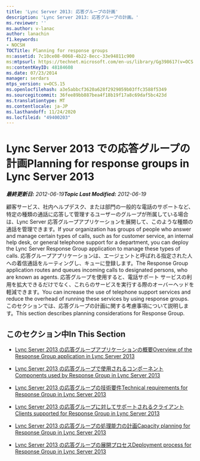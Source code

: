 ```yaml
---
title: 'Lync Server 2013: 応答グループの計画'
description: 'Lync Server 2013: 応答グループの計画。'
ms.reviewer: ''
ms.author: v-lanac
author: lanachin
f1.keywords:
- NOCSH
TOCTitle: Planning for response groups
ms:assetid: 7c10ce08-0068-4b22-8ecc-33e94811c900
ms:mtpsurl: https://technet.microsoft.com/en-us/library/Gg398617(v=OCS.15)
ms:contentKeyID: 48184608
ms.date: 07/23/2014
manager: serdars
mtps_version: v=OCS.15
ms.openlocfilehash: a3e5abbcf3620a628f2929059b03ffc3588f5349
ms.sourcegitcommit: 36fee89bb887bea4f18b19f17a8c69daf5bc423d
ms.translationtype: MT
ms.contentlocale: ja-JP
ms.lasthandoff: 11/24/2020
ms.locfileid: "49400203"
---
```

# <a name="planning-for-response-groups-in-lync-server-2013"></a><span data-ttu-id="83ad2-103">Lync Server 2013 での応答グループの計画</span><span class="sxs-lookup"><span data-stu-id="83ad2-103">Planning for response groups in Lync Server 2013</span></span>

<div data-xmlns="http://www.w3.org/1999/xhtml">

<div class="topic" data-xmlns="http://www.w3.org/1999/xhtml" data-msxsl="urn:schemas-microsoft-com:xslt" data-cs="https://msdn.microsoft.com/">

<div data-asp="https://msdn2.microsoft.com/asp">



</div>

<div id="mainSection">

<div id="mainBody"><span data-ttu-id="83ad2-104">

<span> </span></span><span class="sxs-lookup"><span data-stu-id="83ad2-104">

<span> </span></span></span>

<span data-ttu-id="83ad2-105">_**最終更新日:** 2012-06-19_</span><span class="sxs-lookup"><span data-stu-id="83ad2-105">_**Topic Last Modified:** 2012-06-19_</span></span>

<span data-ttu-id="83ad2-106">顧客サービス、社内ヘルプデスク、または部門の一般的な電話のサポートなど、特定の種類の通話に応答して管理するユーザーのグループが所属している場合は、Lync Server 応答グループアプリケーションを展開して、このような種類の通話を管理できます。</span><span class="sxs-lookup"><span data-stu-id="83ad2-106">If your organization has groups of people who answer and manage certain types of calls, such as for customer service, an internal help desk, or general telephone support for a department, you can deploy the Lync Server Response Group application to manage these types of calls.</span></span> <span data-ttu-id="83ad2-107">応答グループアプリケーションは、エージェントと呼ばれる指定された人への着信通話をルーティングし、キューに登録します。</span><span class="sxs-lookup"><span data-stu-id="83ad2-107">The Response Group application routes and queues incoming calls to designated persons, who are known as agents.</span></span> <span data-ttu-id="83ad2-108">応答グループを使用すると、電話サポート サービスの利用を拡大できるだけでなく、これらのサービスを実行する際のオーバーヘッドを軽減できます。</span><span class="sxs-lookup"><span data-stu-id="83ad2-108">You can increase the use of telephone support services and reduce the overhead of running these services by using response groups.</span></span> <span data-ttu-id="83ad2-109">このセクションでは、応答グループの計画に関する考慮事項について説明します。</span><span class="sxs-lookup"><span data-stu-id="83ad2-109">This section describes planning considerations for Response Group.</span></span>

<div>

## <a name="in-this-section"></a><span data-ttu-id="83ad2-110">このセクション中</span><span class="sxs-lookup"><span data-stu-id="83ad2-110">In This Section</span></span>

  - [<span data-ttu-id="83ad2-111">Lync Server 2013 の応答グループアプリケーションの概要</span><span class="sxs-lookup"><span data-stu-id="83ad2-111">Overview of the Response Group application in Lync Server 2013</span></span>](lync-server-2013-overview-of-the-response-group-application.md)

  - [<span data-ttu-id="83ad2-112">Lync Server 2013 の応答グループで使用されるコンポーネント</span><span class="sxs-lookup"><span data-stu-id="83ad2-112">Components used by Response Group in Lync Server 2013</span></span>](lync-server-2013-components-used-by-response-group.md)

  - [<span data-ttu-id="83ad2-113">Lync Server 2013 の応答グループの技術要件</span><span class="sxs-lookup"><span data-stu-id="83ad2-113">Technical requirements for Response Group in Lync Server 2013</span></span>](lync-server-2013-technical-requirements-for-response-group.md)

  - [<span data-ttu-id="83ad2-114">Lync Server 2013 の応答グループに対してサポートされるクライアント</span><span class="sxs-lookup"><span data-stu-id="83ad2-114">Clients supported for Response Group in Lync Server 2013</span></span>](lync-server-2013-clients-supported-for-response-group.md)

  - [<span data-ttu-id="83ad2-115">Lync Server 2013 の応答グループの処理能力の計画</span><span class="sxs-lookup"><span data-stu-id="83ad2-115">Capacity planning for Response Group in Lync Server 2013</span></span>](lync-server-2013-capacity-planning-for-response-group.md)

  - [<span data-ttu-id="83ad2-116">Lync Server 2013 の応答グループの展開プロセス</span><span class="sxs-lookup"><span data-stu-id="83ad2-116">Deployment process for Response Group in Lync Server 2013</span></span>](lync-server-2013-deployment-process-for-response-group.md)

<span data-ttu-id="83ad2-117"></div>

</div>

<span> </span>

</div>

</div>

</span><span class="sxs-lookup"><span data-stu-id="83ad2-117"></div>

</div>

<span> </span>

</div>

</div>

</span></span></div>

